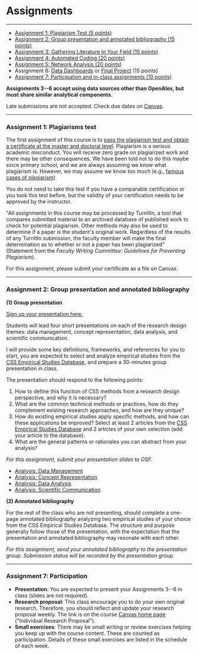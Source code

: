 # Assignments

<!-- 
DataCamp modules by research design

- Data Management:
modules: Data manipulation with pandas, cleaning data in python, Intro & Inter Importing Data with Python
projects: Consolidating Employee Data, Performing a Code review, Analyze US Census Data,

- Concept Representation:
modules: Intro to data visualization with Python, LLMs concepts, , Intro to NLP in Python
projects:  Generating Key Words for Search Campaigns, What makes a good book, Reveal Categories found in data

- Data Analysis:
modules: Python automation, Web scraping with Python, Writing Functions, Writing Efficient Code
projects: Social Networks: a twitter analysis, Understanding Subscription Behaviors, Customer Analytics

- Scientific Communication:
modules: Intro & Inter to Data Visualization with Seaborn
projects: Visualizing History of the Nobel Prize, Isnpecting EV Charging Trends, Understanding Search Interest in Google Trends
 -->

---

- [Assignment 1: Plagiarism Test (5 points)](#assignment-1-plagiarisms-test)
- [Assignment 2: Group presentation and annotated bibliography (15 points)](#assignment-2-group-presentation-and-annotated-bibliography)
- [Assignment 3: Gathering Literature in Your Field (15 points)](https://osf.io/rbtw8/)
- [Assignment 4: Automated Coding (20 points)](https://osf.io/5qk6s/)
- [Assignment 5: Network Analysis (20 points)](https://osf.io/ycj26/)
- Assignment 6: [Data Dashboards](https://osf.io/cu7r3/) or [Final Project](/assets/css_final_template.pdf) (15 points)
- [Assignment 7: Participation and in-class assignments (10 points)](#assignment-7-participation)

**Assignments 3--6 accept using data sources other than OpenAlex, but must share similar analytical components.**

Late submissions are not accepted. Check due dates on [Canvas](https://utexas.instructure.com/courses/1409307/assignments).

---

### Assignment 1: Plagiarisms test

The first assignment of this course is to [pass the plagiarism test and obtain a certificate at the master and doctoral level](https://plagiarism.iu.edu/index.html). Plagiarism is a serious academic misconduct. You will receive zero grade on plagiarized work and there may be other consequences. We have been told not to do this maybe since primary school, and we are always assuming we know what plagiarism is. However, we may assume we know too much (e.g., [famous cases of plagiarism](https://www.google.com/search?q=famous+cases+of+plagiarism)).

You do not need to take this test if you have a comparable certification or you took this test before, but the validity of your certification needs to be approved by the instructor.

"All assignments in this course may be processed by TurnItIn, a tool that compares submitted material to an archived database of published work to check for potential plagiarism. Other methods may also be used to determine if a paper is the student's original work. Regardless of the results of any TurnItIn submission, the faculty member will make the final determination as to whether or not a paper has been plagiarized" (Statement from the _Faculty Writing Committee: Guidelines for Preventing Plagiarism_).

For this assignment, please submit your certificate as a file on Canvas.

---

### Assignment 2: Group presentation and annotated bibliography

**(1) Group presentation**

[Sign up your presentation here.](https://docs.google.com/spreadsheets/d/1JNRbnHA-lsQPbgufdggZegXgCYO6Lj9qyyQb8dcpJO4/edit?gid=1658895974#gid=1658895974)

Students will lead four short presentations on each of the research design themes: data management, concept representation, data analysis, and scientific communication.

I will provide some key definitions, frameworks, and references for you to start, you are expected to select and analyze empirical studies from the [CSS Empirical Studies Database](https://utexas.instructure.com/courses/1409307), and prepare a 30-minutes group presentation in class.

The presentation should respond to the following points:

1. How to define this function of CSS methods from a research design perspective, and why it is necessary?
2. What are the common technical methods or practices, how do they complement existing research approaches, and how are they unique?
3. How do existing empirical studies apply specific methods, and how can these applications be improved? Select at least 2 articles from the [CSS Empirical Studies Database](https://utexas.instructure.com/courses/1409307) and 2 articles of your own selection (add your article to the database).
4. What are the general patterns or rationales you can abstract from your analysis?

_For this assignment, submit your presentation slides to OSF._

- [Analysis: Data Management](https://osf.io/srxa8/)
- [Analysis: Concept Representation](https://osf.io/dafbm/)
- [Analysis: Data Analysis](https://osf.io/53jc6/)
- [Analysis: Scientific Communication](https://osf.io/6cqth/)

**(2) Annotated bibliography**

For the rest of the class who are not presenting, should complete a one-page annotated bibliography analyzing two empirical studies of your choice from the CSS Empirical Studies Database. The structure and purpose generally follow those of the presentation, with the expectation that the presentation and annotated bibliography may resonate with each other.

_For this assignment, send your annotated bibliography to the presentation group._
_Submission status will be recorded by the presentation group._

---

### Assignment 7: Participation

- **Presentation**: You are expected to present your Assignments 3--6 in class (slides are not required).
- **Research proposal**: This class encourage you to do your own original research. Therefore, you should reflect and update your research proposal weekly. The link is on the course [Canvas home page](https://utexas.instructure.com/courses/1409307) ("Individual Research Proposal").
- **Small exercises**: There may be small writing or review exercises helping you keep up with the course content. These are counted as participation. Details of these small exercises are listed in the schedule of each week.
